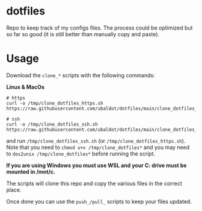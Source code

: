 # dotfiles
Repo to keep track of my configs files. The process could be optimized but so
far so good (it is still better than manually copy and paste).

# Usage
Download the `clone_*` scripts with the following commands:

**Linux & MacOs**
```
# https
curl -o /tmp/clone_dotfiles_https.sh https://raw.githubusercontent.com/ubaldot/dotfiles/main/clone_dotfiles_https.sh
```

```
# ssh
curl -o /tmp/clone_dotfiles_ssh.sh https://raw.githubusercontent.com/ubaldot/dotfiles/main/clone_dotfiles_ssh.sh
```

and run `/tmp/clone_dotfiles_ssh.sh` (or `/tmp/clone_dotfiles_https.sh`).
Note that you need to `chmod u+x /tmp/clone_dotfiles*` and you may need to `dos2unix
/tmp/clone_dotfiles*` before running the script.

**If you are using Windows you must use WSL and your C: drive must be mounted in /mnt/c.**

The scripts will clone this repo and copy the various files in the correct
place.

Once done you can use the `push_/pull_` scripts to keep your files updated.
